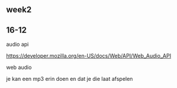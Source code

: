 <h2 id="week2">week2</h2>
<section>
<h2>16-12</h2>
<p>
audio api 

https://developer.mozilla.org/en-US/docs/Web/API/Web_Audio_API 

web audio 

je kan een mp3 erin doen en dat je die laat afspelen 

</p>

</section>